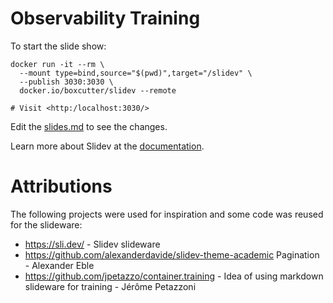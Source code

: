 # Observability Training

To start the slide show:

```
docker run -it --rm \
  --mount type=bind,source="$(pwd)",target="/slidev" \
  --publish 3030:3030 \
  docker.io/boxcutter/slidev --remote

# Visit <http:/localhost:3030/>
```

Edit the [slides.md](./slides.md) to see the changes.

Learn more about Slidev at the [documentation](https://sli.dev/).

# Attributions

The following projects were used for inspiration and some code was
reused for the slideware:

- https://sli.dev/ - Slidev slideware
- https://github.com/alexanderdavide/slidev-theme-academic  Pagination  - Alexander Eble
- https://github.com/jpetazzo/container.training - Idea of using markdown slideware for training - Jérôme Petazzoni
